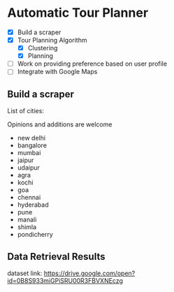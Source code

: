# Automatic Tour Planner

- [x] Build a scraper
- [x] Tour Planning Algorithm
	- [x] Clustering
	- [x] Planning
- [ ] Work on providing preference based on user profile
- [ ] Integrate with Google Maps

## Build a scraper

List of cities:

Opinions and additions are welcome

- new delhi
- bangalore
- mumbai
- jaipur
- udaipur
- agra
- kochi
- goa
- chennai
- hyderabad
- pune
- manali
- shimla
- pondicherry

## Data Retrieval Results

dataset link: https://drive.google.com/open?id=0B8S933miGPiSRU00R3FBVXNEczg
